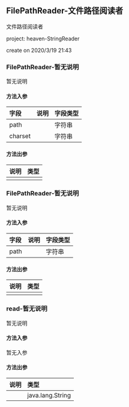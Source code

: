 ## FilePathReader-文件路径阅读者

文件路径阅读者
<p> project: heaven-StringReader </p>
<p> create on 2020/3/19 21:43 </p>

### FilePathReader-暂无说明

暂无说明

#### 方法入参

| 字段 | 说明 | 字段类型 |
|:---|:---|:---|
| path |  | 字符串 |
| charset |  | 字符串 |

#### 方法出参

| 说明 | 类型 |
|:---|:---|
|  |  |

### FilePathReader-暂无说明

暂无说明

#### 方法入参

| 字段 | 说明 | 字段类型 |
|:---|:---|:---|
| path |  | 字符串 |

#### 方法出参

| 说明 | 类型 |
|:---|:---|
|  |  |

### read-暂无说明

暂无说明

#### 方法入参

暂无入参

#### 方法出参

| 说明 | 类型 |
|:---|:---|
|  | java.lang.String |




